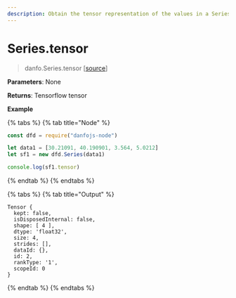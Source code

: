 ```yaml
---
description: Obtain the tensor representation of the values in a Series
---
```


# Series.tensor

> danfo.Series.tensor   \[[source](https://github.com/opensource9ja/danfojs/blob/master/danfojs/src/core/series.js#L45)\]

**Parameters**: None

**Returns**: Tensorflow tensor

**Example**

{% tabs %}
{% tab title="Node" %}
```javascript
const dfd = require("danfojs-node")

let data1 = [30.21091, 40.190901, 3.564, 5.0212]
let sf1 = new dfd.Series(data1)

console.log(sf1.tensor)
```
{% endtab %}
{% endtabs %}

{% tabs %}
{% tab title="Output" %}
```text
Tensor {
  kept: false,
  isDisposedInternal: false,
  shape: [ 4 ],
  dtype: 'float32',
  size: 4,
  strides: [],
  dataId: {},
  id: 2,
  rankType: '1',
  scopeId: 0
}
```
{% endtab %}
{% endtabs %}

